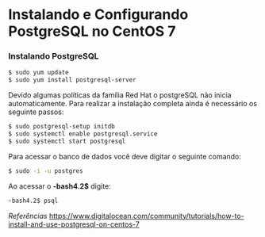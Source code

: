 # Instalando e Configurando PostgreSQL no CentOS 7

### Instalando PostgreSQL

```sh
$ sudo yum update
$ sudo yum install postgresql-server
```

Devido algumas políticas da família Red Hat o postgreSQL não inicia automaticamente. Para realizar a instalação completa ainda é necessário os seguinte passos:

```sh
$ sudo postgresql-setup initdb
$ sudo systemctl enable postgresql.service
$ sudo systemctl start postgresql
```
Para acessar o banco de dados você deve digitar o seguinte comando:
```sh
$ sudo -i -u postgres
```
Ao acessar o **-bash4.2$** digite:
```sh
-bash4.2$ psql
```


*Referências*
https://www.digitalocean.com/community/tutorials/how-to-install-and-use-postgresql-on-centos-7
